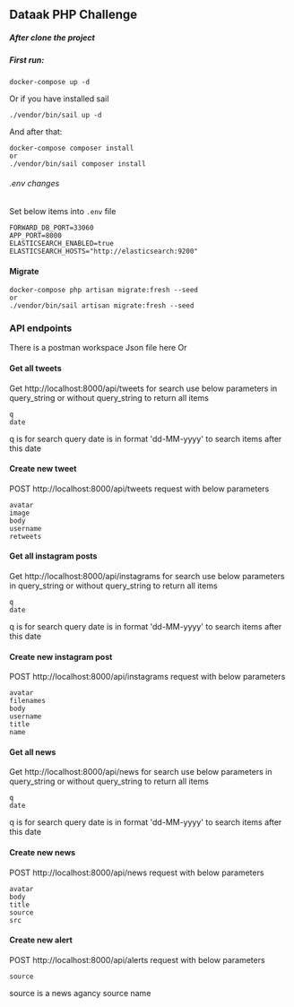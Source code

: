 
## Dataak PHP Challenge


##### After clone the project

##### First run:
```
docker-compose up -d
```
Or if you have installed sail
```
./vendor/bin/sail up -d
```
And after that:
```
docker-compose composer install
or
./vendor/bin/sail composer install
```
###### .env changes

Set below items into `.env` file
```
FORWARD_DB_PORT=33060
APP_PORT=8000
ELASTICSEARCH_ENABLED=true
ELASTICSEARCH_HOSTS="http://elasticsearch:9200"
```

#### Migrate 

```
docker-compose php artisan migrate:fresh --seed
or
./vendor/bin/sail artisan migrate:fresh --seed
```

### API endpoints
There is a postman workspace Json file here
Or

#### Get all tweets
Get http://localhost:8000/api/tweets
for search use below parameters in query_string
or without query_string to return all items
```
q
date
```
q is for search query
date is in format 'dd-MM-yyyy' to search items after this date

#### Create new tweet
POST http://localhost:8000/api/tweets
request with below parameters
```
avatar
image
body
username
retweets
```

#### Get all instagram posts
Get http://localhost:8000/api/instagrams
for search use below parameters in query_string
or without query_string to return all items

```
q
date
```
q is for search query
date is in format 'dd-MM-yyyy' to search items after this date

#### Create new instagram post
POST http://localhost:8000/api/instagrams
request with below parameters
```
avatar
filenames
body
username
title
name
```


#### Get all news
Get http://localhost:8000/api/news
for search use below parameters in query_string
or without query_string to return all items

```
q
date
```
q is for search query
date is in format 'dd-MM-yyyy' to search items after this date

#### Create new news
POST http://localhost:8000/api/news
request with below parameters
```
avatar
body
title
source
src
```

#### Create new alert
POST http://localhost:8000/api/alerts
request with below parameters
```
source
```
source is a news agancy source name

